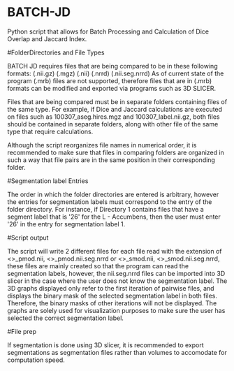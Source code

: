 # BATCH-JD
Python script that allows for Batch Processing and Calculation of Dice Overlap and Jaccard Index.

#FolderDirectories and File Types 


BATCH JD requires files that are being compared to be in these following formats: 
  (.nii.gz)
  (.mgz)
  (.nii)
  (.nrrd)
  (.nii.seg.nrrd)
As of current state of the program (.mrb) files are not supported, therefore files that are in (.mrb) formats can be modified and exported via programs such as 3D SLICER. 

Files that are being compared must be in separate folders containing files of the same type. For example, if Dice and Jaccard calculations are executed on files such as 100307_aseg.hires.mgz and 100307_label.nii.gz, both files should be contained in separate folders, along with other file of the same type that require calculations. 

Although the script reorganizes file names in numerical order, it is recommended to make sure that files in comparing folders are organized in such a way that file pairs are in the same position in their corresponding folder. 

#Segmentation label Entries 


The order in which the folder directories are entered is arbitrary, however the entries for segmentation labels must correspond to the entry of the folder directory. For instance, if Directory 1 contains files that have a segment label that is '26' for the L - Accumbens, then the user must enter '26' in the entry for segmentation label 1. 

#Script output


The script will write 2 different files for each file read with the extension of  <>_pmod.nii, <>_pmod.nii.seg.nrrd or <>_smod.nii, <>_smod.nii.seg.nrrd, these files are mainly created so that the program can read the segmentation labels, however, the nii.seg.nrrd files can be imported into 3D slicer in the case where the user does not know the segmentation label. 
The 3D graphs displayed only refer to the first iteration of pairwise files, and displays the binary mask of the selected segmentation label in both files. Therefore, the binary masks of other iterations will not be displayed. The graphs are solely used for visualization purposes to make sure the user has selected the correct segmentation label. 

#File prep


If segmentation is done using 3D slicer, it is recommended to export segmentations as segmentation files rather than volumes to accomodate for computation speed. 
